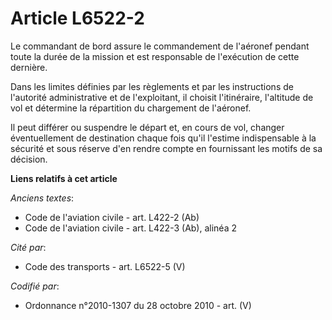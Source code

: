 # Article L6522-2

Le commandant de bord assure le commandement de l'aéronef pendant toute la durée de la mission et est responsable de
l'exécution de cette dernière.

Dans les limites définies par les règlements et par les instructions de l'autorité administrative et de l'exploitant, il
choisit l'itinéraire, l'altitude de vol et détermine la répartition du chargement de l'aéronef.

Il peut différer ou suspendre le départ et, en cours de vol, changer éventuellement de destination chaque fois qu'il l'estime
indispensable à la sécurité et sous réserve d'en rendre compte en fournissant les motifs de sa décision.

**Liens relatifs à cet article**

_Anciens textes_:

  - Code de l'aviation civile - art. L422-2 (Ab)
  - Code de l'aviation civile - art. L422-3 (Ab), alinéa 2

_Cité par_:

  - Code des transports - art. L6522-5 (V)

_Codifié par_:

  - Ordonnance n°2010-1307 du 28 octobre 2010 - art. (V)
